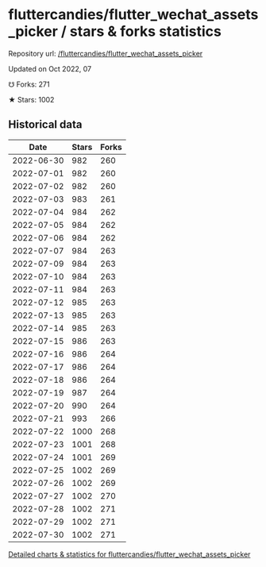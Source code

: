 # fluttercandies/flutter_wechat_assets_picker / stars & forks statistics

Repository url: [/fluttercandies/flutter_wechat_assets_picker](https://github.com/fluttercandies/flutter_wechat_assets_picker)

Updated on Oct 2022, 07

☋ Forks: 271

★ Stars: 1002

## Historical data
| Date | Stars | Forks |
|------|-------|-------|
| 2022-06-30 | 982 | 260 | 
| 2022-07-01 | 982 | 260 | 
| 2022-07-02 | 982 | 260 | 
| 2022-07-03 | 983 | 261 | 
| 2022-07-04 | 984 | 262 | 
| 2022-07-05 | 984 | 262 | 
| 2022-07-06 | 984 | 262 | 
| 2022-07-07 | 984 | 263 | 
| 2022-07-09 | 984 | 263 | 
| 2022-07-10 | 984 | 263 | 
| 2022-07-11 | 984 | 263 | 
| 2022-07-12 | 985 | 263 | 
| 2022-07-13 | 985 | 263 | 
| 2022-07-14 | 985 | 263 | 
| 2022-07-15 | 986 | 263 | 
| 2022-07-16 | 986 | 264 | 
| 2022-07-17 | 986 | 264 | 
| 2022-07-18 | 986 | 264 | 
| 2022-07-19 | 987 | 264 | 
| 2022-07-20 | 990 | 264 | 
| 2022-07-21 | 993 | 266 | 
| 2022-07-22 | 1000 | 268 | 
| 2022-07-23 | 1001 | 268 | 
| 2022-07-24 | 1001 | 269 | 
| 2022-07-25 | 1002 | 269 | 
| 2022-07-26 | 1002 | 269 | 
| 2022-07-27 | 1002 | 270 | 
| 2022-07-28 | 1002 | 271 | 
| 2022-07-29 | 1002 | 271 | 
| 2022-07-30 | 1002 | 271 | 


[Detailed charts & statistics for fluttercandies/flutter_wechat_assets_picker](https://reviewgithub.com/rep/fluttercandies/flutter_wechat_assets_picker)
